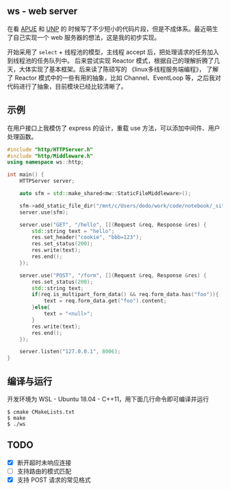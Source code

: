 ## ws - web server

在看 [APUE](https://book.douban.com/subject/1788421/) 和 [UNP](https://book.douban.com/subject/1500149/) 的
时候写了不少短小的代码片段，但是不成体系。最近萌生了自己实现一个 web 服务器的想法，这是我的初步实现。

开始采用了 `select` + 线程池的模型，主线程 accept 后，把处理请求的任务加入到线程池的任务队列中。
后来尝试实现 Reactor 模式，根据自己的理解折腾了几天，大体实现了基本框架。后来读了陈硕写的 《linux多线程服务端编程》，
了解了 Reactor 模式中的一些有用的抽象，比如 Channel、EventLoop 等，之后我对代码进行了抽象，目前模块已经比较清晰了。


## 示例

在用户接口上我模仿了 express 的设计，重载 use 方法，可以添加中间件、用户处理函数。

```c++
#include "http/HTTPServer.h"
#include "http/Middleware.h"
using namespace ws::http;

int main() {
    HTTPServer server;

    auto sfm = std::make_shared<mw::StaticFileMiddleware>();

    sfm->add_static_file_dir("/mnt/c/Users/dodo/work/code/notebook/_site/");
    server.use(sfm);

    server.use("GET", "/hello", [](Request &req, Response &res) {
        std::string text = "hello";
        res.set_header("cookie", "bbb=123");
        res.set_status(200);
        res.write(text);
        res.end();
    });

    server.use("POST", "/form", [](Request &req, Response &res) {
        res.set_status(200);
        std::string text;
        if(req.is_multipart_form_data() && req.form_data.has("foo")){
            text = req.form_data.get("foo").content;
        }else{
            text = "<null>";
        }
        res.write(text);
        res.end();
    });

    server.listen("127.0.0.1", 8006);
}
```

## 编译与运行

开发环境为 WSL - Ubuntu 18.04 - C++11，用下面几行命令即可编译并运行

```
$ cmake CMakeLists.txt
$ make
$ ./ws
```

## TODO

- [x] 断开超时未响应连接
- [ ] 支持路由的模式匹配
- [x] 支持 POST 请求的常见格式